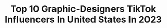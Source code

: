 ---
title: Top 10 Graphic-Designers TikTok Influencers In United States In 2023
description: >-
  Find top graphic-designers TikTok influencers in United States in 2023. Most popular hashtags: #fyp #art #graphicdesign #cosplay.
platform: TikTok
hits: 907
text_top: Identify the best TikTok accounts on inBeat.
text_bottom: Our search engine holds 907 TikTok influencers like this in United States for you to pitch.
profiles:
  - username: "its_memageek"
    fullname: >-
      Mema
    bio: >-
      I'M NOT FUNNY 😐 Maracucha☀️ •Cosplay 💥 •BodyPaint 🎨 •Graphic Designer 👩‍💻
    location: "United States"
    followers: 43700
    engagement: 1434
    commentsToLikes: 0.054845
    id: cka0r8lkgg2790i788r8ilvy2
    verified: false
    hashtags: "#anime, #mandalorianhelmet, #hellboymakeup, #makeup"
  - username: "cami.creative"
    fullname: >-
      Creatives by Cami
    bio: >-
      graphic designer 〰️ order a name logo below (limited slots available!)
    location: "United States"
    followers: 394800
    engagement: 1567
    commentsToLikes: 0.467589
    id: ckcdncl27aodn0j233fe0wrft
    verified: false
    hashtags: "#namelogochallenge, #fyp, #calligraphy, #namelogo"
  - username: "lettersandlettering"
    fullname: >-
      lettersandlettering
    bio: >-
      lauren elise 🖊🖍✨✒️✏️ graphic designer by day handletterer by night
    location: "United States"
    followers: 373900
    engagement: 1463
    commentsToLikes: 0.028839
    id: ckdc3s1vrgi3m0j23sjmn01o9
    verified: false
    hashtags: "#handlettering, #ecoline, #girlsofthecoldest, #newyearnewmio"
  - username: "tylerissoepic"
    fullname: >-
      tylerissoepic
    bio: >-
      Graphic Designer Wallpapers On My Instagram: @tylerissoepic Comment Requests!
    location: "United States"
    followers: 3289
    engagement: 869
    commentsToLikes: 0.085192
    id: ckav2llyn8qqk0j23vqbjckl5
    verified: false
    hashtags: "#art, #xxl, #micellarrewind, #fyp"
  - username: "ghosttraveler"
    fullname: >-
      Emma Nembs
    bio: >-
      🔮✨ Graphic Designer & Illustrator ✨🔮 Check out my Etsy and IG for more!
    location: "United States"
    followers: 7780
    engagement: 1595
    commentsToLikes: 0.063812
    id: ckbqjio3y4mf50j231k7b3kpb
    verified: false
    hashtags: "#acrylicearrings, #witchyvibes, #enamelpins, #foryou"
  - username: "annecastro.art"
    fullname: >-
      annecastro.art
    bio: >-
      25 🇵🇭 TX 📍 Freelance Artist 🖌 & Graphic Designer 💻 Follow me on IG!
    location: "United States"
    followers: 139100
    engagement: 1890
    commentsToLikes: 0.022587
    id: ckaik05fnh9h10i78qenpkqd5
    verified: false
    hashtags: "#digitalart, #stylechallenge, #digitaldrawing, #gradcap"
  - username: "dopeyoongi"
    fullname: >-
      Aang
    bio: >-
      26 / Multi / Graphic Designer Etsy shop link below!!!⬇️
    location: "United States"
    followers: 4354
    engagement: 2562
    commentsToLikes: 0.021939
    id: ckbb1za2escvj0j23qdxi4lno
    verified: false
    hashtags: "#bts, #straykids, #ateez, #fyp"
  - username: "shortyhasgame"
    fullname: >-
      Shorty
    bio: >-
      DJ | Graphic Designer | Gamer Come vibe with me 🏳️‍🌈 24 | IA
    location: "United States"
    followers: 7368
    engagement: 1544
    commentsToLikes: 0.041402
    id: cka9t3w6maw5d0i78jblstfsm
    verified: false
    hashtags: "#loveislove, #strapback, #footlongshuffle, #lgbt"
  - username: "aniuen"
    fullname: >-
      Annie Nguyen
    bio: >-
      📍DTX !! she/her 26 Graphic designer & doodler
    location: "United States"
    followers: 25900
    engagement: 1700
    commentsToLikes: 0.015262
    id: ck81qu97djwln0j78cul05g4b
    verified: false
    hashtags: "#fyp, #illustrator, #smallbusinesscheck, #4u"
  - username: "lastravencosplay"
    fullname: >-
      Beth
    bio: >-
      nerd | cosplayer | graphic designer texan 26 | she/her duets welcome 💕
    location: "United States"
    followers: 8890
    engagement: 1276
    commentsToLikes: 0.028392
    id: ck8rt0o8m12ew0j78o47nvo0k
    verified: false
    hashtags: "#satyr, #glitter, #art, #ink"
---